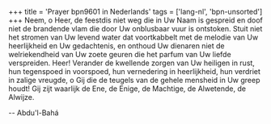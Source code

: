 +++
title = 'Prayer bpn9601 in Nederlands'
tags = ['lang-nl', 'bpn-unsorted']
+++
Neem, o Heer, de feestdis niet weg die in Uw Naam is gespreid en doof niet de brandende vlam die door Uw onblusbaar vuur is ontstoken. Stuit niet het stromen van Uw levend water dat voortkabbelt met de melodie van Uw heerlijkheid en Uw gedachtenis, en onthoud Uw dienaren niet de welriekendheid van Uw zoete geuren die het parfum van Uw liefde verspreiden.
Heer! Verander de kwellende zorgen van Uw heiligen in rust, hun tegenspoed in voorspoed, hun vernedering in heerlijkheid, hun verdriet in zalige vreugde, o Gij die de teugels van de gehele mensheid in Uw greep houdt!
Gij zijt waarlijk de Ene, de Enige, de Machtige, de Alwetende, de Alwijze.

-- Abdu'l-Bahá
